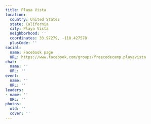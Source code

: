 ```yaml
---
title: Playa Vista
location:
  country: United States
  state: California
  city: Playa Vista
  neighborhood: ''
  coordinates: 33.97279, -118.427578
  plusCode: ''
social:
  name: Facebook page
  URL: https://www.facebook.com/groups/freecodecamp.playavista
chat:
  name: ''
  URL: ''
event:
  name: ''
  URL: ''
leaders:
- name: ''
  URL: ''
photos:
  old: ''
  cover: ''
---
```

